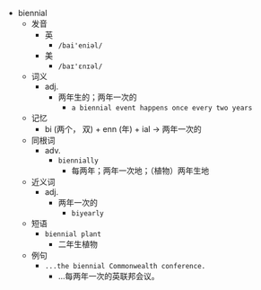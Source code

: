 - biennial
  - 发音
    - 英
      - `/bai'eniəl/`
    - 美
      - `/baɪ'ɛnɪəl/`
  - 词义
    - adj.
      - 两年生的；两年一次的
        - `a biennial event happens once every two years`
  - 记忆
    - bi (两个， 双) + enn (年) + ial → 两年一次的
  - 同根词
    - adv.
      - `biennially`
        - 每两年；两年一次地；（植物）两年生地
  - 近义词
    - adj.
      - 两年一次的
        - `biyearly`
  - 短语
    - `biennial plant`
      - 二年生植物 
  - 例句
    - `...the biennial Commonwealth conference.`
      - ...每两年一次的英联邦会议。

